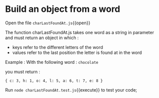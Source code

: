 # Build an object from a word

Open the file `charLastFoundAt.js`{{open}}

The function charLastFoundAt.js takes one word as a string in parameter and must return an object in which : 
- keys refer to the different letters of the word
- values refer to the last position the letter is found at in the word  

Example :
With the following word :
`chocolate`

you must return :

`
{
  c: 3,
  h: 1,
  o: 4,
  l: 5,
  a: 6,
  t: 7,
  e: 8
}
` 

Run `node charLastFoundAt.test.js`{{execute}} to test your code;
